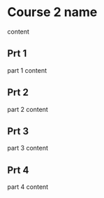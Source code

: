# Course 2 name
content

## Prt 1
part 1 content

## Prt 2
part 2 content

## Prt 3
part 3 content

## Prt 4
part 4 content
